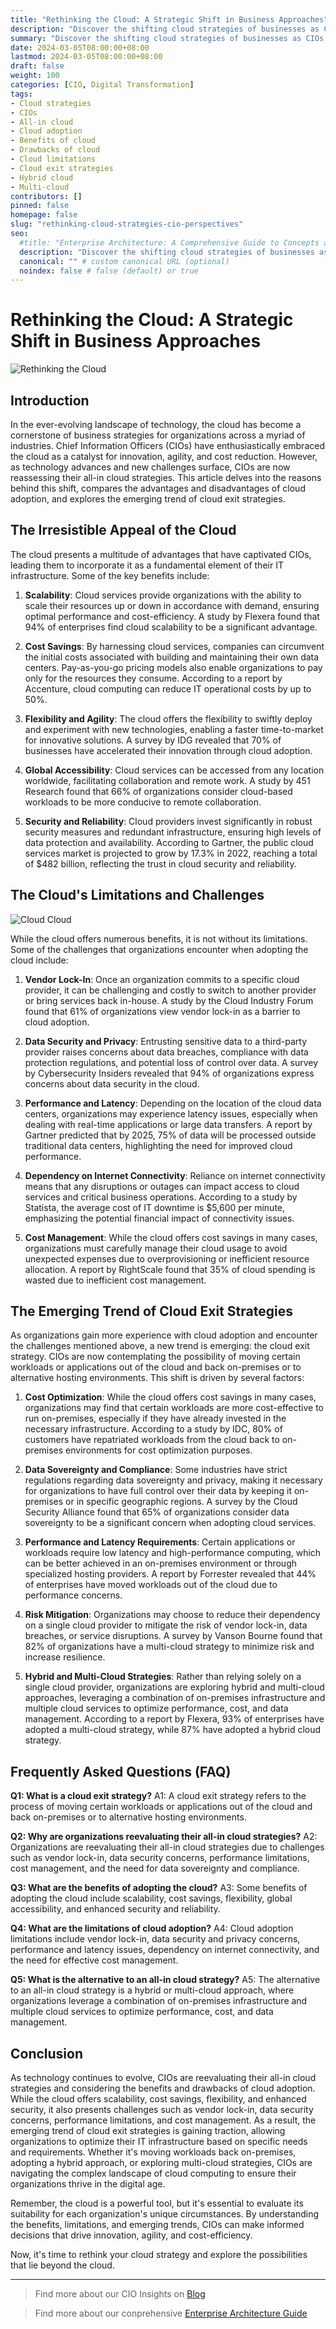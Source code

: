 ```yaml
---
title: "Rethinking the Cloud: A Strategic Shift in Business Approaches"
description: "Discover the shifting cloud strategies of businesses as CIOs reevaluate all-in cloud approaches. Explore the benefits and drawbacks of cloud adoption, limitations, and the emerging trend of cloud exit strategies in this comprehensive guide."
summary: "Discover the shifting cloud strategies of businesses as CIOs reevaluate all-in cloud approaches. Explore the benefits and drawbacks of cloud adoption, limitations, and the emerging trend of cloud exit strategies in this comprehensive guide."
date: 2024-03-05T08:00:00+08:00
lastmod: 2024-03-05T08:00:00+08:00
draft: false
weight: 100
categories: [CIO, Digital Transformation]
tags: 
- Cloud strategies
- CIOs
- All-in cloud
- Cloud adoption
- Benefits of cloud
- Drawbacks of cloud
- Cloud limitations
- Cloud exit strategies
- Hybrid cloud
- Multi-cloud
contributors: []
pinned: false
homepage: false
slug: "rethinking-cloud-strategies-cio-perspectives"
seo:
  #title: "Enterprise Architecture: A Comprehensive Guide to Concepts and Industry Practices" # custom title (optional)
  description: "Discover the shifting cloud strategies of businesses as CIOs reevaluate all-in cloud approaches. Explore the benefits and drawbacks of cloud adoption, limitations, and the emerging trend of cloud exit strategies in this comprehensive guide." # custom description (recommended)
  canonical: "" # custom canonical URL (optional)
  noindex: false # false (default) or true
---
```


# Rethinking the Cloud: A Strategic Shift in Business Approaches

![Rethinking the Cloud](https://cdn.sa.net/2024/02/29/x9uI1cD7rhUFNYG.png)

## Introduction

In the ever-evolving landscape of technology, the cloud has become a cornerstone of business strategies for organizations across a myriad of industries. Chief Information Officers (CIOs) have enthusiastically embraced the cloud as a catalyst for innovation, agility, and cost reduction. However, as technology advances and new challenges surface, CIOs are now reassessing their all-in cloud strategies. This article delves into the reasons behind this shift, compares the advantages and disadvantages of cloud adoption, and explores the emerging trend of cloud exit strategies.

## The Irresistible Appeal of the Cloud

The cloud presents a multitude of advantages that have captivated CIOs, leading them to incorporate it as a fundamental element of their IT infrastructure. Some of the key benefits include:

1. **Scalability**: Cloud services provide organizations with the ability to scale their resources up or down in accordance with demand, ensuring optimal performance and cost-efficiency. A study by Flexera found that 94% of enterprises find cloud scalability to be a significant advantage.

2. **Cost Savings**: By harnessing cloud services, companies can circumvent the initial costs associated with building and maintaining their own data centers. Pay-as-you-go pricing models also enable organizations to pay only for the resources they consume. According to a report by Accenture, cloud computing can reduce IT operational costs by up to 50%.

3. **Flexibility and Agility**: The cloud offers the flexibility to swiftly deploy and experiment with new technologies, enabling a faster time-to-market for innovative solutions. A survey by IDG revealed that 70% of businesses have accelerated their innovation through cloud adoption.

4. **Global Accessibility**: Cloud services can be accessed from any location worldwide, facilitating collaboration and remote work. A study by 451 Research found that 66% of organizations consider cloud-based workloads to be more conducive to remote collaboration.

5. **Security and Reliability**: Cloud providers invest significantly in robust security measures and redundant infrastructure, ensuring high levels of data protection and availability. According to Gartner, the public cloud services market is projected to grow by 17.3% in 2022, reaching a total of $482 billion, reflecting the trust in cloud security and reliability.

## The Cloud's Limitations and Challenges

![Cloud Cloud](https://cdn.sa.net/2024/02/29/Fh7Y1MUIm35GkJt.png)

While the cloud offers numerous benefits, it is not without its limitations. Some of the challenges that organizations encounter when adopting the cloud include:

1. **Vendor Lock-In**: Once an organization commits to a specific cloud provider, it can be challenging and costly to switch to another provider or bring services back in-house. A study by the Cloud Industry Forum found that 61% of organizations view vendor lock-in as a barrier to cloud adoption.

2. **Data Security and Privacy**: Entrusting sensitive data to a third-party provider raises concerns about data breaches, compliance with data protection regulations, and potential loss of control over data. A survey by Cybersecurity Insiders revealed that 94% of organizations express concerns about data security in the cloud.

3. **Performance and Latency**: Depending on the location of the cloud data centers, organizations may experience latency issues, especially when dealing with real-time applications or large data transfers. A report by Gartner predicted that by 2025, 75% of data will be processed outside traditional data centers, highlighting the need for improved cloud performance.

4. **Dependency on Internet Connectivity**: Reliance on internet connectivity means that any disruptions or outages can impact access to cloud services and critical business operations. According to a study by Statista, the average cost of IT downtime is $5,600 per minute, emphasizing the potential financial impact of connectivity issues.

5. **Cost Management**: While the cloud offers cost savings in many cases, organizations must carefully manage their cloud usage to avoid unexpected expenses due to overprovisioning or inefficient resource allocation. A report by RightScale found that 35% of cloud spending is wasted due to inefficient cost management.

## The Emerging Trend of Cloud Exit Strategies

As organizations gain more experience with cloud adoption and encounter the challenges mentioned above, a new trend is emerging: the cloud exit strategy. CIOs are now contemplating the possibility of moving certain workloads or applications out of the cloud and back on-premises or to alternative hosting environments. This shift is driven by several factors:

1. **Cost Optimization**: While the cloud offers cost savings in many cases, organizations may find that certain workloads are more cost-effective to run on-premises, especially if they have already invested in the necessary infrastructure. According to a study by IDC, 80% of customers have repatriated workloads from the cloud back to on-premises environments for cost optimization purposes.

2. **Data Sovereignty and Compliance**: Some industries have strict regulations regarding data sovereignty and privacy, making it necessary for organizations to have full control over their data by keeping it on-premises or in specific geographic regions. A survey by the Cloud Security Alliance found that 65% of organizations consider data sovereignty to be a significant concern when adopting cloud services.

3. **Performance and Latency Requirements**: Certain applications or workloads require low latency and high-performance computing, which can be better achieved in an on-premises environment or through specialized hosting providers. A report by Forrester revealed that 44% of enterprises have moved workloads out of the cloud due to performance concerns.

4. **Risk Mitigation**: Organizations may choose to reduce their dependency on a single cloud provider to mitigate the risk of vendor lock-in, data breaches, or service disruptions. A survey by Vanson Bourne found that 82% of organizations have a multi-cloud strategy to minimize risk and increase resilience.

5. **Hybrid and Multi-Cloud Strategies**: Rather than relying solely on a single cloud provider, organizations are exploring hybrid and multi-cloud approaches, leveraging a combination of on-premises infrastructure and multiple cloud services to optimize performance, cost, and data management. According to a report by Flexera, 93% of enterprises have adopted a multi-cloud strategy, while 87% have adopted a hybrid cloud strategy.

## Frequently Asked Questions (FAQ)

**Q1: What is a cloud exit strategy?**
A1: A cloud exit strategy refers to the process of moving certain workloads or applications out of the cloud and back on-premises or to alternative hosting environments.

**Q2: Why are organizations reevaluating their all-in cloud strategies?**
A2: Organizations are reevaluating their all-in cloud strategies due to challenges such as vendor lock-in, data security concerns, performance limitations, cost management, and the need for data sovereignty and compliance.

**Q3: What are the benefits of adopting the cloud?**
A3: Some benefits of adopting the cloud include scalability, cost savings, flexibility, global accessibility, and enhanced security and reliability.

**Q4: What are the limitations of cloud adoption?**
A4: Cloud adoption limitations include vendor lock-in, data security and privacy concerns, performance and latency issues, dependency on internet connectivity, and the need for effective cost management.

**Q5: What is the alternative to an all-in cloud strategy?**
A5: The alternative to an all-in cloud strategy is a hybrid or multi-cloud approach, where organizations leverage a combination of on-premises infrastructure and multiple cloud services to optimize performance, cost, and data management.

## Conclusion

As technology continues to evolve, CIOs are reevaluating their all-in cloud strategies and considering the benefits and drawbacks of cloud adoption. While the cloud offers scalability, cost savings, flexibility, and enhanced security, it also presents challenges such as vendor lock-in, data security concerns, performance limitations, and cost management. As a result, the emerging trend of cloud exit strategies is gaining traction, allowing organizations to optimize their IT infrastructure based on specific needs and requirements. Whether it's moving workloads back on-premises, adopting a hybrid approach, or exploring multi-cloud strategies, CIOs are navigating the complex landscape of cloud computing to ensure their organizations thrive in the digital age.

Remember, the cloud is a powerful tool, but it's essential to evaluate its suitability for each organization's unique circumstances. By understanding the benefits, limitations, and emerging trends, CIOs can make informed decisions that drive innovation, agility, and cost-efficiency.

Now, it's time to rethink your cloud strategy and explore the possibilities that lie beyond the cloud.

---

> Find more about our CIO Insights on [Blog](/tags/cio/)

> Find more about our conprehensive [Enterprise Architecture Guide](/docs/ultimate-guides/chapter-1.1-introduction-of-enterprise-architecture/)